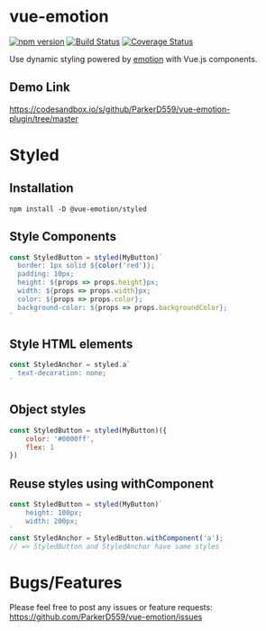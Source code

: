 # vue-emotion

[![npm version](https://badge.fury.io/js/%40vue-emotion%2Fstyled.svg)](https://badge.fury.io/js/%40vue-emotion%2Fstyled)
[![Build Status](https://travis-ci.org/ParkerD559/vue-emotion.svg?branch=master)](https://travis-ci.org/ParkerD559/vue-emotion)
[![Coverage Status](https://coveralls.io/repos/github/ParkerD559/vue-emotion/badge.svg?branch=master)](https://coveralls.io/github/ParkerD559/vue-emotion?branch=master)

Use dynamic styling powered by [emotion](https://emotion.sh/docs/emotion) with Vue.js components.

## Demo Link
https://codesandbox.io/s/github/ParkerD559/vue-emotion-plugin/tree/master

# Styled
## Installation
```
npm install -D @vue-emotion/styled
```

## Style Components
```javascript
const StyledButton = styled(MyButton)`
  border: 1px solid ${color('red')};
  padding: 10px;
  height: ${props => props.height}px;
  width: ${props => props.width}px;
  color: ${props => props.color};
  background-color: ${props => props.backgroundColor};
`
```

## Style HTML elements
```javascript
const StyledAnchor = styled.a`
  text-decoration: none;
`
```

## Object styles
```javascript
const StyledButton = styled(MyButton)({
    color: '#0000ff',
    flex: 1
})
```

## Reuse styles using withComponent
```javascript
const StyledButton = styled(MyButton)`
    height: 100px;
    width: 200px;
`
const StyledAnchor = StyledButton.withComponent('a');
// => StyledButton and StyledAnchor have same styles
```

# Bugs/Features

Please feel free to post any issues or feature requests: https://github.com/ParkerD559/vue-emotion/issues
